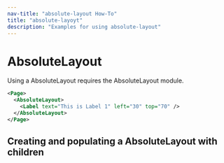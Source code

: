 ```yaml
---
nav-title: "absolute-layout How-To"
title: "absolute-layoyt"
description: "Examples for using absolute-layout"
---
```

# AbsoluteLayout
Using a AbsoluteLayout requires the AbsoluteLayout module.
<snippet id='absolute-layout-require'/>

``` XML
<Page>
  <AbsoluteLayout>
    <Label text="This is Label 1" left="30" top="70" />
  </AbsoluteLayout>
</Page>
```

## Creating and populating a AbsoluteLayout with children
<snippet id='absolute-layout-populating'/>
